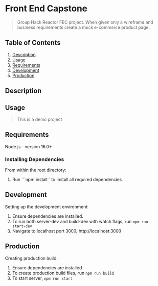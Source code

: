 # Front End Capstone

> Group Hack Reactor FEC project. When given only a wireframe and business requirements create a mock e-commerce product page.

## Table of Contents

1. [Description](#description)
1. [Usage](#usage)
1. [Requirements](#requirements)
1. [Development](#development)
1. [Production](#production)

## Description

## Usage

> This is a demo project

## Requirements
Node.js - version 16.0+

### Installing Dependencies
From within the root directory:

1. Run ```npm install`` to install all required dependencies

## Development
Setting up the development environment:

1. Ensure dependencies are installed.
2. To run both server-dev and build-dev with watch flags, run ```npm run start-dev```
3. Navigate to localhost port 3000, http://localhost:3000

## Production
Creating production build:

1. Ensure dependencies are installed
2. To create production build files, run ```npm run build```
3. To start server, ```npm run start```

